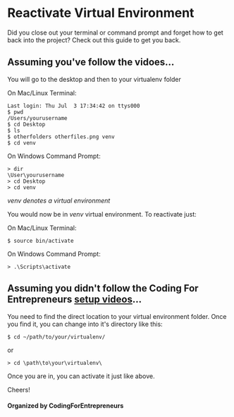 # Reactivate Virtual Environment
Did you close out your terminal or command prompt and forget how to get back into the project? Check out this guide to get you back.



## Assuming you've follow the vidoes... 

You will go to the desktop and then to your virtualenv folder

On Mac/Linux Terminal:
```
Last login: Thu Jul  3 17:34:42 on ttys000
$ pwd
/Users/yourusername 
$ cd Desktop
$ ls
$ otherfolders otherfiles.png venv
$ cd venv 
```


On Windows Command Prompt:
```
> dir
\User\yourusername
> cd Desktop
> cd venv
```

*venv denotes a virtual environment*


You would now be in *venv* virtual environment. To reactivate just:

On Mac/Linux Terminal:
```
$ source bin/activate
```

On Windows Command Prompt:
```
> .\Scripts\activate
```


## Assuming you didn't follow the Coding For Entrepreneurs [setup videos](https://codingforentrepreneurs.com/projects/#setup)...
You need to find the direct location to your virtual environment folder. Once you find it, you can change into it's directory like this:

```
$ cd ~/path/to/your/virtualenv/
```
or
```
> cd \path\to\your\virtualenv\
```

Once you are in, you can activate it just like above.


Cheers!


#### Organized by CodingForEntrepreneurs